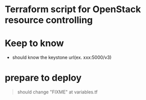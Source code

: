 # Terraform script for OpenStack resource controlling

# Keep to know
- should know the keystone url(ex. xxx:5000/v3)

# prepare to deploy
> should change "FIXME" at variables.tf
